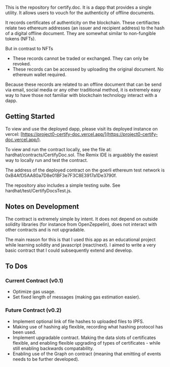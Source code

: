This is the repository for certify.doc. It is a dapp that provides a single utility. It allows users to vouch for the authenticity of offline documents. 

It records certificates of authenticity on the blockchain. These certifiactes  relate two ethereum addresses (an issuer and recipient address) to the hash of a digital offline document. 
They are somewhat similar to non-fungible tokens (NFTs).

But in contrast to NFTs 
- These records cannot be traded or exchanged. They can only be revoked. 
- These records can be accessed by uploading the original document. No ethereum wallet required.  

Because these records are related to an offline document that can be send via email, social media or any other traditional method, it is extremely easy way to have those not familiar with blockchain technology interact with a dapp. 

## Getting Started
To view and use the deployed dapp, please visit its deployed instance on vercel: [https://project0-certify-doc.vercel.app/](https://project0-certify-doc.vercel.app/). 

To view and run the contract locally, see the file at: hardhat/contracts/CertifyDoc.sol. The Remix IDE is arguabbly the easiest way to locally run and test the contract. 

The address of the deployed contract on the goerli ethereum test network is 0xB4AfD5AA80a7D8e01BF3e7F3C8E3917a1De3790f. 

The repository also includes a simple testing suite. See hardhat/test/CertifyDocsTest.js.

## Notes on Development
The contract is extremely simple by intent. It does not depend on outside solidity libraries (for instance from OpenZeppelin), does not interact with other contracts and is not upgradable.  

The main reason for this is that I used this app as an educational project while learning solidity and javascript (react/next). I aimed to write a very basic contract that I could subsequently extend and develop. 

## To Dos 
### Current Contract (v0.1) 
- Optimize gas usage. 
- Set fixed length of messages (making gas estimation easier). 

### Future Contract (v0.2) 
- Implement optional link of file hashes to uploaded files to IPFS. 
- Making use of hashing alg flexible, recording what hashing protocol has been used. 
- Implement upgradable contract. Making the data slots of certificates flexible, and enabling flexible upgrading of types of certificates - while still enabling backwards compatability. 
- Enabling use of the Graph on contract (meaning that emitting of events needs to be further developed). 